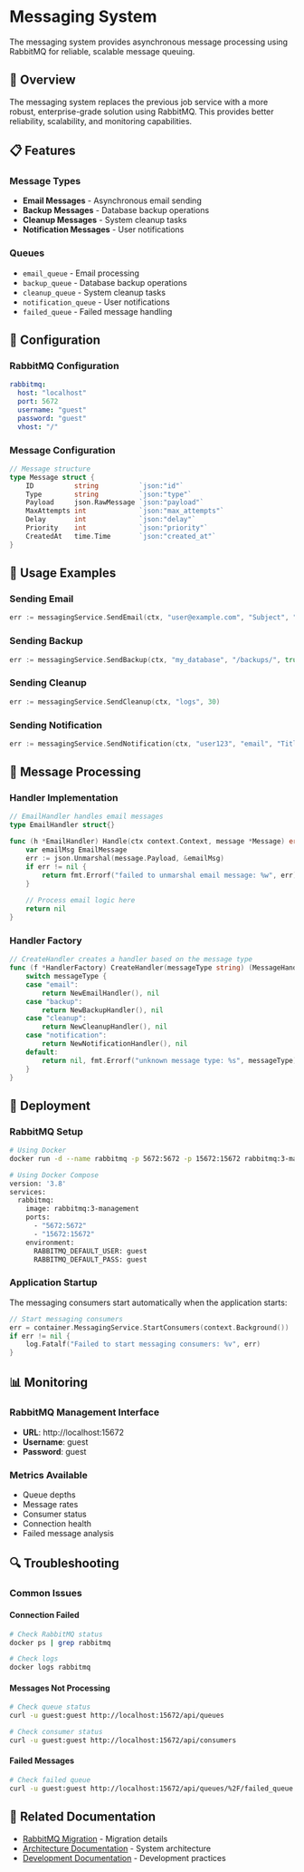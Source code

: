 # Messaging System

The messaging system provides asynchronous message processing using RabbitMQ for reliable, scalable message queuing.

## 🚀 Overview

The messaging system replaces the previous job service with a more robust, enterprise-grade solution using RabbitMQ. This provides better reliability, scalability, and monitoring capabilities.

## 📋 Features

### Message Types
- **Email Messages** - Asynchronous email sending
- **Backup Messages** - Database backup operations
- **Cleanup Messages** - System cleanup tasks
- **Notification Messages** - User notifications

### Queues
- `email_queue` - Email processing
- `backup_queue` - Database backup operations
- `cleanup_queue` - System cleanup tasks
- `notification_queue` - User notifications
- `failed_queue` - Failed message handling

## 🔧 Configuration

### RabbitMQ Configuration
```yaml
rabbitmq:
  host: "localhost"
  port: 5672
  username: "guest"
  password: "guest"
  vhost: "/"
```

### Message Configuration
```go
// Message structure
type Message struct {
    ID          string          `json:"id"`
    Type        string          `json:"type"`
    Payload     json.RawMessage `json:"payload"`
    MaxAttempts int             `json:"max_attempts"`
    Delay       int             `json:"delay"`
    Priority    int             `json:"priority"`
    CreatedAt   time.Time       `json:"created_at"`
}
```

## 📨 Usage Examples

### Sending Email
```go
err := messagingService.SendEmail(ctx, "user@example.com", "Subject", "Body", "<html>Body</html>")
```

### Sending Backup
```go
err := messagingService.SendBackup(ctx, "my_database", "/backups/", true)
```

### Sending Cleanup
```go
err := messagingService.SendCleanup(ctx, "logs", 30)
```

### Sending Notification
```go
err := messagingService.SendNotification(ctx, "user123", "email", "Title", "Message", nil)
```

## 🔄 Message Processing

### Handler Implementation
```go
// EmailHandler handles email messages
type EmailHandler struct{}

func (h *EmailHandler) Handle(ctx context.Context, message *Message) error {
    var emailMsg EmailMessage
    err := json.Unmarshal(message.Payload, &emailMsg)
    if err != nil {
        return fmt.Errorf("failed to unmarshal email message: %w", err)
    }
    
    // Process email logic here
    return nil
}
```

### Handler Factory
```go
// CreateHandler creates a handler based on the message type
func (f *HandlerFactory) CreateHandler(messageType string) (MessageHandler, error) {
    switch messageType {
    case "email":
        return NewEmailHandler(), nil
    case "backup":
        return NewBackupHandler(), nil
    case "cleanup":
        return NewCleanupHandler(), nil
    case "notification":
        return NewNotificationHandler(), nil
    default:
        return nil, fmt.Errorf("unknown message type: %s", messageType)
    }
}
```

## 🚀 Deployment

### RabbitMQ Setup
```bash
# Using Docker
docker run -d --name rabbitmq -p 5672:5672 -p 15672:15672 rabbitmq:3-management

# Using Docker Compose
version: '3.8'
services:
  rabbitmq:
    image: rabbitmq:3-management
    ports:
      - "5672:5672"
      - "15672:15672"
    environment:
      RABBITMQ_DEFAULT_USER: guest
      RABBITMQ_DEFAULT_PASS: guest
```

### Application Startup
The messaging consumers start automatically when the application starts:

```go
// Start messaging consumers
err = container.MessagingService.StartConsumers(context.Background())
if err != nil {
    log.Fatalf("Failed to start messaging consumers: %v", err)
}
```

## 📊 Monitoring

### RabbitMQ Management Interface
- **URL**: http://localhost:15672
- **Username**: guest
- **Password**: guest

### Metrics Available
- Queue depths
- Message rates
- Consumer status
- Connection health
- Failed message analysis

## 🔍 Troubleshooting

### Common Issues

#### Connection Failed
```bash
# Check RabbitMQ status
docker ps | grep rabbitmq

# Check logs
docker logs rabbitmq
```

#### Messages Not Processing
```bash
# Check queue status
curl -u guest:guest http://localhost:15672/api/queues

# Check consumer status
curl -u guest:guest http://localhost:15672/api/consumers
```

#### Failed Messages
```bash
# Check failed queue
curl -u guest:guest http://localhost:15672/api/queues/%2F/failed_queue
```

## 🔗 Related Documentation

- [RabbitMQ Migration](../migration/rabbitmq-migration.md) - Migration details
- [Architecture Documentation](../architecture/) - System architecture
- [Development Documentation](../development/) - Development practices
